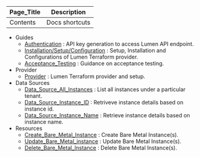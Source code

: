 | Page_Title      | Description                                 |
|-----------------|---------------------------------------------|
| Contents  | Docs shortcuts        |

- Guides
    - [Authentication](guides/authentication.md) : API key generation to access Lumen API endpoint.
    - [Installation/Setup/Configuration](guides/installation_setup.md) : Setup, Installation and Configurations of Lumen Terraform provider.
    - [Acceptance_Testing](acceptance-testing/acceptance-testing.md) : Guidance on acceptance testing.
- Provider
    - [Provider](provider/provider.md) : Lumen Terraform provider and setup.
- Data Sources
    - [Data_Source_All_Instances](data-sources/data_source_bare_metal_instances.md) : List all instances under a particular tenant.
    - [Data_Source_Instance_ID](data-sources/data_source_bare_metal_instance_id.md) : Retriveve instance details based on instance id.
    - [Data_Source_Instance_Name](data-sources/data_source_bare_metal_instance_name.md) : Retrieve instance details based on instance name.
- Resources
    - [Create_Bare_Metal_Instance](resources/resource_order_create_bare_metal_instance.md) : Create Bare Metal Instance(s).
    - [Update_Bare_Metal_instance](resources/resource_order_update_bare_metal_instance.md) : Update Bare Metal Instance(s).
    - [Delete_Bare_Metal_Instance](resources/resource_order_delete_bare_metal_instance.md) : Delete Bare Metal Instance(s).
